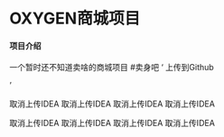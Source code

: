# OXYGEN商城项目

#### 项目介绍
一个暂时还不知道卖啥的商城项目
   #卖身吧
   ‘
        上传到Github  
    
   ’
   
   取消上传IDEA 取消上传IDEA 取消上传IDEA 取消上传IDEA

  取消上传IDEA 取消上传IDEA 取消上传IDEA 取消上传IDEA

